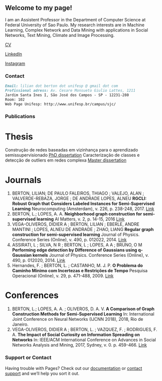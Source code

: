 ## Welcome to my page!

I am an Assistent Professor in the Department of Computer Science at Federal University of Sao Paulo. My research interests are in Machine Learning, Complex Network and Data Mining with applications in Social Networks, Text Mining, Climate and Image Processing. 

[CV](http://lattes.cnpq.br/9064767888093340)

[LinkedIn](https://www.linkedin.com/in/lilian-berton-3a208824/)

[Instagram](https://www.instagram.com/lilyberton/?hl=pt-br)

### Contact
```markdown
Email: lilian dot berton dot unifesp @ gmail dot com
Profissional adress: Av. Cesare Monsueto Giulio Lattes, 1211 
Jardim Santa Ines I, São José dos Campos - SP - 12231-280
Room: 102
Web Page Unifesp: http://www.unifesp.br/campus/sjc/ 
```

### Publications
# Thesis
Construção de redes baseadas em vizinhança para o aprendizado semissupervisionado
[PhD dissertation](http://www.teses.usp.br/teses/disponiveis/55/55134/tde-29072016-100548/pt-br.php)
Caracterização de classes e detecção de outliers em redes complexa
[Master dissertation](http://www.teses.usp.br/teses/disponiveis/55/55134/tde-19072011-132701/pt-br.php)

# Journals
1. BERTON, LILIAN; DE PAULO FALEIROS, THIAGO ; VALEJO, ALAN ; VALVERDE-REBAZA, JORGE ; DE ANDRADE LOPES, ALNEU 
**RGCLI: Robust Graph that Considers Labeled Instances for Semi-Supervised Learning**
Neurocomputing (Amsterdam), v. 226, p. 238-248, 2017.
[Link](https://doi.org/10.1016/j.neucom.2016.11.053)
2. BERTON, L.; LOPES, A. A.
**Neighborhood graph construction for semi-supervised learning**
AI Matters, v. 2, p. 14-15, 2016
[Link](10.1145/2911172.2911176)
3. VEGA-OLIVEROS, DIDIER A ; BERTON, LILIAN ; EBERLE, ANDRE MANTINI ; LOPES, ALNEU DE ANDRADE ; ZHAO, LIANG 
**Regular graph construction for semi-supervised learning**
Journal of Physics. Conference Series (Online), v. 490, p. 012022, 2014.
[Link](https://doi.org/10.1088/1742-6596/490/1/012022)
4. ASSIRATI, L ; SILVA, N R ; BERTON, L ; LOPES, A A ; BRUNO, O M
**Performing edge detection by Difference of Gaussians using q-Gaussian kernels**
Journal of Physics. Conference Series (Online), v. 490, p. 012020, 2014.
[Link](https://doi.org/10.1088/1742-6596/490/1/012020)
5. Hernandes, F. ; BERTON, L. ; CASTANHO, M. J. P. 
**O Problema do Caminho Mínimo com Incertezas e Restrições de Tempo**
Pesquisa Operacional (Online), v. 29, p. 471-488, 2009.
[Link](http://dx.doi.org/10.1590/S0101-74382009000200012)

# Conferences
1. BERTON, L.; LOPES, A. A. ; OLIVEROS, D. A. V.
**A Comparison of Graph Construction Methods for Semi-Supervised Learning**
In: International Joint Conference on Neural Networks (IJCNN 2018), 2018, Rio de Janeiro.
2. VEGA-OLIVEROS, DIDIER A ; BERTON, L. ; VAZQUEZ, F. ; RODRIGUES, F. A.
**The Impact of Social Curiosity on Information Spreading on Networks**
In: IEEE/ACM International Conference on Advances in Social Networks Analysis and Mining, 2017, Sydney, v. 0. p. 459-466.
[Link](10.1145/3110025.3110039)


### Support or Contact

Having trouble with Pages? Check out our [documentation](https://help.github.com/categories/github-pages-basics/) or [contact support](https://github.com/contact) and we’ll help you sort it out.
